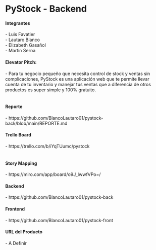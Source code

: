 <h1>PyStock - Backend</h1>

<h4>Integrantes</h4>
- Luis Favatier<br>
- Lautaro Blanco<br>
- Elizabeth Gasañol<br>
- Martin Serna<br>
  
<h4>Elevator Pitch:</h4>
- Para tu negocio pequeño que necesita control de stock y ventas sin complicaciones,
 PyStock es una aplicación web que te permite llevar cuenta de tu inventario y manejar tus ventas
 que a diferencia de otros productos es super simple y 100% gratuito.
<br>
  
<br>
<h4>Reporte</h4>
- https://github.com/BlancoLautaro01/pystock-back/blob/main/REPORTE.md
<br>

<h4>Trello Board</h4>
- https://trello.com/b/iYqTUumc/pystock
<br>

<br>
<h4>Story Mapping</h4>
- https://miro.com/app/board/o9J_lwwfVPo=/
<br>

<h4>Backend</h4>
- https://github.com/BlancoLautaro01/pystock-back
<br>

<h4>Frontend</h4>
- https://github.com/BlancoLautaro01/pystock-front
<br>

<h4>URL del Producto</h4>
- A Definir
<br>

